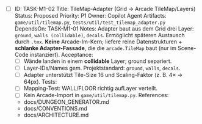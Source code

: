 - [ ] ID: TASK-M1-02
  Title: TileMap-Adapter (Grid → Arcade TileMap/Layers)
  Status: Proposed
  Priority: P1
  Owner: Copilot Agent
  Artifacts: `game/util/tilemap.py`, `tests/util/test_tilemap_adapter.py`
  DependsOn: TASK-M1-01
  Notes:
  Adapter baut aus dem Grid drei Layer: `ground`, `walls (collidable)`, `decals`. Ermöglicht späteren Austausch durch `.tmx`. **Keine** Arcade-Im-Kern; liefere reine Datenstrukturen + **schlanke Adapter-Fassade**, die die `arcade.TileMap` baut (nur im Scene-Code instanziert).
  Acceptance:
  - [ ] Wände landen in einem **collidable** Layer; ground separiert.
  - [ ] Layer-IDs/Names gem. Projektstandard: `ground`, `walls`, `decals`.
  - [ ] Adapter unterstützt Tile-Size 16 und Scaling-Faktor (z. B. 4× → 64px).
  Tests:
  - [ ] Mapping-Test: WALL/FLOOR richtig aufLayer verteilt.
  - [ ] Kein Arcade-Import in `game/util/tilemap.py`.
  References:
  - docs/DUNGEON_GENERATOR.md
  - docs/CONVENTIONS.md
  - docs/ARCHITECTURE.md
